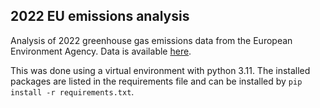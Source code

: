 ## 2022 EU emissions analysis

Analysis of 2022 greenhouse gas emissions data from the European Environment
Agency. Data is available [here](https://www.eea.europa.eu/en/datahub/datahubitem-view/f6e68f73-b494-4f8c-8c73-8a153a53f64a).

This was done using a virtual environment with python 3.11. The installed
packages are listed in the requirements file and can be installed by `pip install -r requirements.txt`.